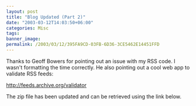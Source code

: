 ```yaml
---
layout: post
title: "Blog Updated (Part 2)"
date: "2003-03-12T14:03:50+06:00"
categories: Misc 
tags: 
banner_image: 
permalink: /2003/03/12/395FA9CD-03FB-6D36-3CE5462E14451FFD
---
```


Thanks to Geoff Bowers for pointing out an issue with my RSS code. I wasn't formatting the time correctly. He also pointing out a cool web app to validate RSS feeds:

<a href="http://feeds.archive.org/validator">http://feeds.archive.org/validator</a>

The zip file has been updated and can be retrieved using the link below.